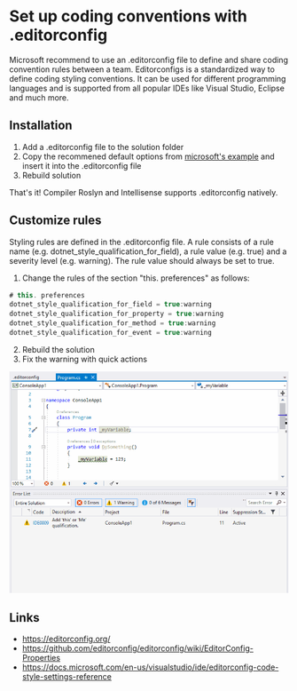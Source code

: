 # Set up coding conventions with .editorconfig

Microsoft recommend to use an .editorconfig file to define and share coding convention rules between a team.
Editorconfigs is a standardized way to define coding styling conventions. It can be used for different programming languages and is supported from all popular IDEs like Visual Studio, Eclipse and much more.

## Installation

1. Add a .editorconfig file to the solution folder
2. Copy the recommened default options from [microsoft's example](https://docs.microsoft.com/en-us/visualstudio/ide/editorconfig-code-style-settings-reference?view=vs-2019#example-editorconfig-file) and insert it into the .editorconfig file
3. Rebuild solution

That's it! Compiler Roslyn and Intellisense supports .editorconfig natively.

## Customize rules

Styling rules are defined in the .editorconfig file. 
A rule consists of a rule name (e.g. dotnet_style_qualification_for_field), a rule value (e.g. true) and a severity level (e.g. warning).
The rule value should always be set to true.

1. Change the rules of the section "this. preferences" as follows:

```csharp
# this. preferences
dotnet_style_qualification_for_field = true:warning
dotnet_style_qualification_for_property = true:warning
dotnet_style_qualification_for_method = true:warning
dotnet_style_qualification_for_event = true:warning
```

2. Rebuild the solution
3. Fix the warning with quick actions


![Live Demo](./images/editorconfig-livedemo.gif "Live Demo")


## Links

* https://editorconfig.org/
* https://github.com/editorconfig/editorconfig/wiki/EditorConfig-Properties
* https://docs.microsoft.com/en-us/visualstudio/ide/editorconfig-code-style-settings-reference